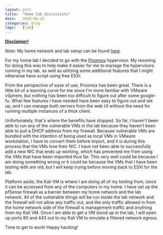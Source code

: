 ```yaml
---
layout: post
title:  "Home lab discussions"
date:   2020-06-22
categories: blog
tags:   [lab]
---
```

**[Disclaimer!][3]**

_Note_: My home network and lab setup can be found [here][1].

For my home lab I decided to go with the [Proxmox][2] hypervisor. My resoning for doing this was 
to help make it easier for me to manage the hypervisors running in my lab, as well as utilizing 
some additional features that I might otherwise have script using free ESXi.

From the perspective of ease of use, Proxmox has been great. There is a little bit of a learning 
curve for me since I'm more familiar with VMware vSphere, but nothing has been too difficult to 
figure out after some google-fu. What few features I have needed have been easy to figure out and 
set up, and I can manage both servers from the web UI without the need for running multiple 
instances of a thick client.

Unfortunately, that's where the benefits have stopped. So far, I haven't been able to run any of 
the vulnerable VMs in the lab because they haven't been able to pull a DHCP address from my 
firewall. Because vulnerable VMs are bundled with the intention of being used as local VMs in 
VMware workstation, I have to convert them before import, and it is during this process that the 
VMs lose their NIC. I have not been able to successfully add a new NIC that ends up working, which 
has prevented me from using the VMs that have been imported thus far. This very well could be 
because I am doing something wrong or it could be because the VMs that I have been testing with 
are old, but I will keep trying before moving back to ESXi for the lab.

Platform aside, the Kali VM is where I am doing all of my testing from, since it can be accessed 
from any of the computers in my home. I have set up the pfSense firewall as a barrier between my 
home network and the lab network. All of the vulnerable things will be run inside the lab network 
and the firewall will not allow any traffic out, and the only traffic allowed in from the home 
network side of the firewall is management traffic and anything from my Kali VM. Once I am able to 
get a VM stood up in the lab, I will open up ports 80 and 443 out to my Kali VM to emulate a 
filtered network egress.

Time to get to work! Happy hacking!

[1]: /lab/
[2]: https://www.proxmox.com/en/proxmox-ve
[3]: /disclaimer/